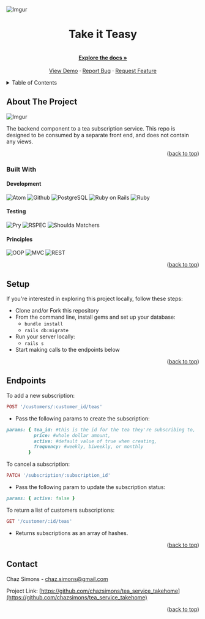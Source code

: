 <div id="top"></div>
<!--
*** Thanks for checking out the Best-README-Template. If you have a suggestion
*** that would make this better, please fork the repo and create a pull request
*** or simply open an issue with the tag "enhancement".
*** Don't forget to give the project a star!
*** Thanks again! Now go create something AMAZING! :D
-->



<!-- PROJECT SHIELDS -->
<!--
*** I'm using markdown "reference style" links for readability.
*** Reference links are enclosed in brackets [ ] instead of parentheses ( ).
*** See the bottom of this document for the declaration of the reference variables
*** for contributors-url, forks-url, etc. This is an optional, concise syntax you may use.
*** https://www.markdownguide.org/basic-syntax/#reference-style-links
-->

<!-- PROJECT LOGO -->
![Imgur](https://i.imgur.com/L2uF2q3.jpg)
<br />
<div align="center">

<h1 align="center">Take it Teasy</h3>

  <p align="center">
    <br />
    <a href="https://github.com/chazsimons/tea_service_takehome"><strong>Explore the docs »</strong></a>
    <br />
    <br />
    <a href="https://github.com/chazsimons/tea_service_takehome">View Demo</a>
    ·
    <a href="https://github.com/chazsimons/tea_service_takehome/issues">Report Bug</a>
    ·
    <a href="https://github.com/chazsimons/tea_service_takehome/issues">Request Feature</a>
  </p>
</div>



<!-- TABLE OF CONTENTS -->
<details>
  <summary>Table of Contents</summary>
  <ol>
    <li>
      <a href="#about-the-project">About The Project</a>
      <ul>
        <li><a href="#built-with">Built With</a></li>
      </ul>
    </li>
    <li>
      <a href="#getting-started">Getting Started</a>
      <ul>
        <li><a href="#prerequisites">Prerequisites</a></li>
        <li><a href="#installation">Installation</a></li>
      </ul>
    </li>
    <li><a href="#usage">Usage</a></li>
    <li><a href="#roadmap">Roadmap</a></li>
    <li><a href="#contributing">Contributing</a></li>
    <li><a href="#license">License</a></li>
    <li><a href="#contact">Contact</a></li>
    <li><a href="#acknowledgments">Acknowledgments</a></li>
  </ol>
</details>



<!-- ABOUT THE PROJECT -->
## About The Project

![Imgur](https://i.imgur.com/NastyhL.png)

The backend component to a tea subscription service. This repo is designed to be consumed by a separate front end, and does not contain any views.

<p align="right">(<a href="#top">back to top</a>)</p>



### Built With

#### Development
![Atom][Atom-img]
![Github][GitHub-img]
![PostgreSQL][PostgreSQL-img]
![Ruby on Rails][Ruby on Rails-img]
![Ruby][Ruby-img]
#### Testing
![Pry][Pry-img]
![RSPEC][RSPEC-img]
![Shoulda Matchers][Shoulda Matchers-img]
#### Principles
![OOP][OOP-img]
![MVC][MVC-img]
![REST][REST-img]
<p align="right">(<a href="#top">back to top</a>)</p>


<!-- GETTING STARTED -->
## Setup

If you're interested in exploring this project locally, follow these steps:

- Clone and/or Fork this repository
- From the command line, install gems and set up your database:
  - ```bundle install```
  - ```rails db:migrate```
- Run your server locally:
  - ```rails s```
- Start making calls to the endpoints below

<p align="right">(<a href="#top">back to top</a>)</p>

## Endpoints

To add a new subscription:

```ruby
POST '/customers/:customer_id/teas'
```
- Pass the following params to create the subscription:
```ruby
params: { tea_id: #this is the id for the tea they're subscribing to,
          price: #whole dollar amount,
          active: #default value of true when creating,
          frequency: #weekly, biweekly, or monthly
        }
```

To cancel a subscription:
```ruby
PATCH '/subscription/:subscription_id'
```
- Pass the following param to update the subscription status:
```ruby
params: { active: false }
```

To return a list of customers subscriptions:
```ruby
GET '/customer/:id/teas'
```
- Returns subscriptions as an array of hashes.

<p align="right">(<a href="#top">back to top</a>)</p>


<!-- CONTACT -->
## Contact

Chaz Simons - chaz.simons@gmail.com

Project Link: [https://github.com/chazsimons/tea_service_takehome](https://github.com/chazsimons/tea_service_takehome)

<p align="right">(<a href="#top">back to top</a>)</p>

[Atom-img]: https://img.shields.io/badge/Atom-66595C.svg?&style=flaste&logo=atom&logoColor=white
[Bootstrap-img]: https://img.shields.io/badge/Bootstrap-563D7C?style=for-the-badge&logo=bootstrap&logoColor=white
[Figaro-img]: https://img.shields.io/badge/figaro-b81818.svg?&style=flaste&logo=rubygems&logoColor=white
[Git-img]: https://img.shields.io/badge/Git-F05032.svg?&style=flaste&logo=git&logoColor=white
[GitHub-img]: https://img.shields.io/badge/-GitHub-181717?style=flat&logo=github
[GraphQL-img]: https://img.shields.io/badge/-GraphQL-E10098?style=flat&logo=graphql&logoColor=light-pink
[Markdown-img]: https://img.shields.io/badge/Markdown-000000.svg??style=for-the-badge&logo=markdown&logoColor=white
[PostgreSQL-img]: https://img.shields.io/badge/PostgreSQL-4169E1.svg?&style=flaste&logo=postgresql&logoColor=white
[Postman-img]: https://img.shields.io/badge/Postman-FF6C37?style=flat&logo=postman&logoColor=red
[Rubocop-img]: https://img.shields.io/badge/rubocop-b81818.svg?&style=flaste&logo=rubygems&logoColor=white
[Ruby on Rails-img]: https://img.shields.io/badge/Ruby%20On%20Rails-b81818.svg?&style=flat&logo=rubyonrails&logoColor=white

<!-- #### Languages -->
[ActiveRecord-img]: https://img.shields.io/badge/ActiveRecord-CC0000.svg?&style=flaste&logo=rubyonrails&logoColor=white
[CSS3-img]: https://img.shields.io/badge/CSS3-1572B6.svg?&style=flaste&logo=css3&logoColor=white
[HTML5-img]: https://img.shields.io/badge/HTML5-0EB201.svg?&style=flaste&logo=html5&logoColor=white
[Ruby-img]: https://img.shields.io/badge/Ruby-CC0000.svg?&style=flaste&logo=ruby&logoColor=white

<!-- #### Deployment -->
[Heroku-img]: https://img.shields.io/badge/Heroku-430098.svg?&style=flaste&logo=heroku&logoColor=white
[Circle CI-img]: https://img.shields.io/badge/-CircleCi-brightgreen.svg?logo=LOGO
[Faraday-img]: https://img.shields.io/badge/faraday-b81818.svg?&style=flaste&logo=rubygems&logoColor=white

<!-- #### Testing -->
[Capybara-img]: https://img.shields.io/badge/capybara-b81818.svg?&style=flaste&logo=rubygems&logoColor=white
[Launchy-img]: https://img.shields.io/badge/launchy-b81818.svg?&style=flaste&logo=rubygems&logoColor=white
[Pry-img]: https://img.shields.io/badge/pry-b81818.svg?&style=flaste&logo=rubygems&logoColor=white
[RSPEC-img]: https://img.shields.io/badge/rspec-b81818.svg?&style=flaste&logo=rubygems&logoColor=white
[Shoulda Matchers-img]: https://img.shields.io/badge/shoulda--matchers-b81818.svg?&style=flaste&logo=rubygems&logoColor=white
[Simplecov-img]: https://img.shields.io/badge/simplecov-b81818.svg?&style=flaste&logo=rubygems&logoColor=white
[VCR-img]: https://img.shields.io/badge/vcr-b81818.svg?&style=flaste&logo=rubygems&logoColor=white
[Webmock-img]: https://img.shields.io/badge/webmock-b81818.svg?&style=flaste&logo=rubygems&logoColor=white

<!-- #### Development Principles -->
[OOP-img]: https://img.shields.io/badge/OOP-b81818.svg?&style=flaste&logo=OOP&logoColor=white
[TDD-img]: https://img.shields.io/badge/TDD-b87818.svg?&style=flaste&logo=TDD&logoColor=white
[MVC-img]: https://img.shields.io/badge/MVC-b8b018.svg?&style=flaste&logo=MVC&logoColor=white
[REST-img]: https://img.shields.io/badge/REST-33b818.svg?&style=flaste&logo=REST&logoColor=white
